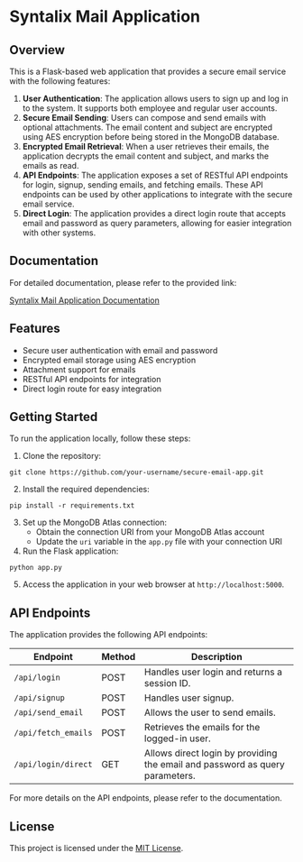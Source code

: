 # Syntalix Mail Application

## Overview
This is a Flask-based web application that provides a secure email service with the following features:

1. **User Authentication**: The application allows users to sign up and log in to the system. It supports both employee and regular user accounts.
2. **Secure Email Sending**: Users can compose and send emails with optional attachments. The email content and subject are encrypted using AES encryption before being stored in the MongoDB database.
3. **Encrypted Email Retrieval**: When a user retrieves their emails, the application decrypts the email content and subject, and marks the emails as read.
4. **API Endpoints**: The application exposes a set of RESTful API endpoints for login, signup, sending emails, and fetching emails. These API endpoints can be used by other applications to integrate with the secure email service.
5. **Direct Login**: The application provides a direct login route that accepts email and password as query parameters, allowing for easier integration with other systems.

## Documentation
For detailed documentation, please refer to the provided link:

[Syntalix Mail Application Documentation](https://drive.google.com/drive/folders/1TYcLpsSuZkmALHpjS3NgftBdz0cNix4d?usp=sharing)

## Features
- Secure user authentication with email and password
- Encrypted email storage using AES encryption
- Attachment support for emails
- RESTful API endpoints for integration
- Direct login route for easy integration

## Getting Started
To run the application locally, follow these steps:

1. Clone the repository:
```
git clone https://github.com/your-username/secure-email-app.git
```
2. Install the required dependencies:
```
pip install -r requirements.txt
```
3. Set up the MongoDB Atlas connection:
   - Obtain the connection URI from your MongoDB Atlas account
   - Update the `uri` variable in the `app.py` file with your connection URI
4. Run the Flask application:
```
python app.py
```
5. Access the application in your web browser at `http://localhost:5000`.

## API Endpoints
The application provides the following API endpoints:

| Endpoint | Method | Description |
| --- | --- | --- |
| `/api/login` | POST | Handles user login and returns a session ID. |
| `/api/signup` | POST | Handles user signup. |
| `/api/send_email` | POST | Allows the user to send emails. |
| `/api/fetch_emails` | POST | Retrieves the emails for the logged-in user. |
| `/api/login/direct` | GET | Allows direct login by providing the email and password as query parameters. |

For more details on the API endpoints, please refer to the documentation.

## License
This project is licensed under the [MIT License](LICENSE).
